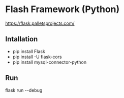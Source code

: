 # Flash Framework (Python)
https://flask.palletsprojects.com/

## Intallation
- pip install Flask
- pip install -U flask-cors
- pip install mysql-connector-python

## Run
flask run  --debug
